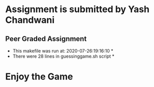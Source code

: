 # Assignment is submitted by Yash Chandwani #
## Peer Graded Assignment ##
* This makefile was run at: 2020-07-26:19:16:10 *
* There were 28 lines in guessinggame.sh script *
# Enjoy the Game #
